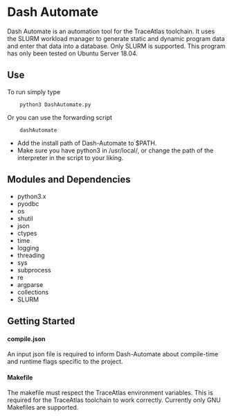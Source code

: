 # Dash Automate

Dash Automate is an automation tool for the TraceAtlas toolchain. It uses the SLURM workload manager to generate static and dynamic program data and enter that data into a database. Only SLURM is supported. This program has only been tested on Ubuntu Server 18.04.

## Use
To run simply type

        python3 DashAutomate.py

Or you can use the forwarding script

        dashAutomate

+ Add the install path of Dash-Automate to $PATH.
+ Make sure you have python3 in /usr/local/, or change the path of the interpreter in the script to your liking.

## Modules and Dependencies
* python3.x
* pyodbc
* os
* shutil
* json
* ctypes
* time
* logging
* threading
* sys
* subprocess
* re
* argparse
* collections
* SLURM

## Getting Started
#### compile.json
An input json file is required to inform Dash-Automate about compile-time and runtime flags specific to the project.

#### Makefile
The makefile must respect the TraceAtlas environment variables. This is required for the TraceAtlas toolchain to work correctly. Currently only GNU Makefiles are supported.

